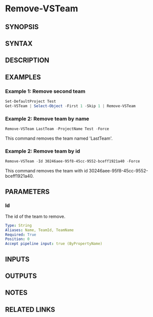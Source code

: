 <!-- #include "./common/header.md" -->

# Remove-VSTeam

## SYNOPSIS

<!-- #include "./synopsis/Remove-VSTeam.md" -->

## SYNTAX

## DESCRIPTION

<!-- #include "./synopsis/Remove-VSTeam.md" -->

## EXAMPLES

### Example 1: Remove second team

```powershell
Set-DefaultProject Test
Get-VSTeam | Select-Object -First 1 -Skip 1 | Remove-VSTeam
```

### Example 2: Remove team by name

```powershell
Remove-VSTeam LastTeam -ProjectName Test -Force
```

This command removes the team named 'LastTeam'.

### Example 2: Remove team by id

```powershell
Remove-VSTeam -Id 30246aee-95f8-45cc-9552-bceff1921a40 -Force
```

This command removes the team with id 30246aee-95f8-45cc-9552-bceff1921a40.

## PARAMETERS

### Id

The id of the team to remove.

```yaml
Type: String
Aliases: Name, TeamId, TeamName
Required: True
Position: 0
Accept pipeline input: true (ByPropertyName)
```

<!-- #include "./params/projectName.md" -->

<!-- #include "./params/forcegroup.md" -->

## INPUTS

## OUTPUTS

## NOTES

<!-- #include "./common/prerequisites.md" -->

## RELATED LINKS

<!-- #include "./common/related.md" -->

